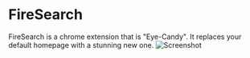 # FireSearch
FireSearch is a chrome extension that is "Eye-Candy". It replaces your default homepage with a stunning new one.
![Screenshot](http://url/to/img.png)
